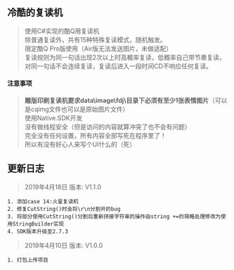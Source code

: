 ## 冷酷的复读机
> 使用C#实现的酷Q用复读机  
> 除普通复读外，共有15种特殊复读模式，随机触发。  
> 限定酷Q Pro版使用（Air版无法发送图片，未做适配）  
> 复读规则为同一句话出现2次以上时高概率复读，低概率自己带节奏复读，对同一句话不会连续复读，复读后进入一段时间CD不响应任何复读。  

#### 注意事项
> **雕版印刷复读机要求data\image\fdj\目录下必须有至少1张表情图片**（可以是cqimg文件也可以是原始图片文件）  
> 使用Native.SDK开发  
> 没有做线程安全（但是访问的内容就算冲突了也不会有问题）  
> 完全没有任何设置，所有内容全部写死在程序里了！  
> 所以有没有好心人来写个UI什么的（死）  

## 更新日志
> 2019年4月18日 版本: V1.1.0

	1. 添加case 14:火星复读机
	2. 修复CutString()时会将\r\n分割开的bug
	3. 将部分使用CutString()分割后重新拼接字符串的操作由string +=的简略处理修改为使用StringBuilder实现
	4. SDK版本升级至2.7.3

> 2019年4月10日 版本: V1.0.0

	1. 打包上传项目
